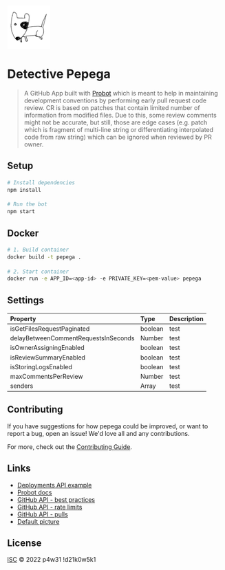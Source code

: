 <img src="https://github.com/trolit/Patchron/blob/master/picture.jpg" alt="Bot default avatar" height="100"/>

# Detective Pepega

> A GitHub App built with [Probot](https://github.com/probot/probot) which is meant to help in maintaining development conventions by performing early pull request code review. CR is based on patches that contain limited number of information from modified files. Due to this, some review comments might not be accurate, but still, those are edge cases (e.g. patch which is fragment of multi-line string or differentiating interpolated code from raw string) which can be ignored when reviewed by PR owner.

## Setup

```sh
# Install dependencies
npm install

# Run the bot
npm start
```

## Docker

```sh
# 1. Build container
docker build -t pepega .

# 2. Start container
docker run -e APP_ID=<app-id> -e PRIVATE_KEY=<pem-value> pepega
```

## Settings

| Property | Type | Description |
| :--- | :--- | :--- |
| isGetFilesRequestPaginated | boolean | test |
| delayBetweenCommentRequestsInSeconds | Number | test |
| isOwnerAssigningEnabled | boolean | test |
| isReviewSummaryEnabled | boolean | test |
| isStoringLogsEnabled | boolean | test |
| maxCommentsPerReview | Number | test |
| senders | Array<string> | test |

## Contributing

If you have suggestions for how pepega could be improved, or want to report a bug, open an issue! We'd love all and any contributions.

For more, check out the [Contributing Guide](CONTRIBUTING.md).

## Links

-   [Deployments API example](https://developer.github.com/v3/repos/deployments/)
-   [Probot docs](https://probot.github.io/docs/)
-   [GitHub API - best practices](https://docs.github.com/en/rest/guides/best-practices-for-integrators)
-   [GitHub API - rate limits](https://docs.github.com/en/developers/apps/building-github-apps/rate-limits-for-github-apps)
-   [GitHub API - pulls](https://docs.github.com/en/rest/reference/pulls)
-   [Default picture](https://pixabay.com/vectors/dog-pet-hound-black-eye-animal-151123/)

## License

[ISC](LICENSE) © 2022 p4w31 !d21k0w5k1
